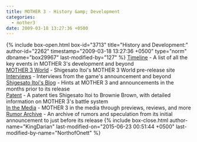 ```yaml
---
title: MOTHER 3 - History &amp; Development
categories:
  - mother3
date: 2009-03-18 13:27:36 +0500
---
```

{% include box-open.html box-id="3713" title="History and Development:" author-id="2262" timestamp="2009-03-18 13:27:36 +0500" type="norm" dbname="box29967" last-modified-by="127" %}
<a href="timeline/">Timeline</a> - A list of all the key events in MOTHER 3's development and beyond<BR />
<a href="../mother3world/">MOTHER 3 World</a> - Shigesato Itoi's MOTHER 3 World pre-release site<BR />
<a href="interview/">Interviews</a> - Interviews from the game's announcement and beyond<BR />
<a href="itoi_blog/">Shigesato Itoi's Blog</a> - Hints at MOTHER 3 and announcements in the months prior to its release<BR />
<a href="patent">Patent</a> - A patent ties Shigesato Itoi to Brownie Brown, with detailed information on MOTHER 3's battle system<BR />
<a href="in_the_media">In the Media</a> - MOTHER 3 in the media through previews, reviews, and more<BR />
<a href="rumor_archive">Rumor Archive</a> - An archive of rumors and speculation from its initial announcement to just before its release
{% include box-close.html author-name="KingDarian" last-modified-on="2015-06-23 00:51:44 +0500" last-modified-by-name="NorthofOnett" %}
